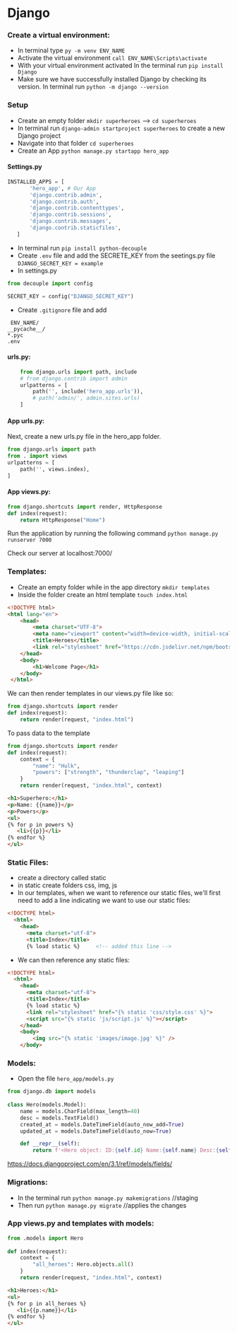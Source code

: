 # Django

### Create a virtual environment:
* In terminal type `py -m venv ENV_NAME`
* Activate the virtual environment `call ENV_NAME\Scripts\activate`
* With your virtual environment activated In the terminal run `pip install Django`   
* Make sure we have successfully installed Django by checking its version. In terminal run `python -m django --version`

### Setup
* Create an empty folder `mkdir superheroes` -->  `cd superheroes`
* In terminal run `django-admin startproject superheroes` to create a new Django project
* Navigate into that folder `cd superheroes`
* Create an App `python manage.py startapp hero_app`  

#### Settings.py
```python
INSTALLED_APPS = [
       'hero_app', # Our App
       'django.contrib.admin',
       'django.contrib.auth',
       'django.contrib.contenttypes',
       'django.contrib.sessions',
       'django.contrib.messages',
       'django.contrib.staticfiles',
   ]    
```
* In terminal run `pip install python-decouple`
* Create `.env` file and add the SECRETE_KEY from the seetings.py file `DJANGO_SECRET_KEY = example`
* In settings.py
 ```python
 from decouple import config
 
 SECRET_KEY = config("DJANGO_SECRET_KEY")
```
* Create `.gitignore` file and add 
```
 ENV_NAME/
__pycache__/
*.pyc
.env
```
#### urls.py:
```python
    from django.urls import path, include           
    # from django.contrib import admin              
    urlpatterns = [
        path('', include('hero_app.urls')),	   
        # path('admin/', admin.sites.urls)         
    ] 
```
#### App urls.py:
Next, create a new urls.py file in the hero_app folder.
```python
from django.urls import path     
from . import views
urlpatterns = [
    path('', views.index),	   
]
```
#### App views.py:
```python
from django.shortcuts import render, HttpResponse
def index(request):
    return HttpResponse("Home")
```
Run the application by running the following command `python manage.py runserver 7000`

Check our server at localhost:7000/

### Templates:
* Create an empty folder while in the app directory `mkdir templates`  
* Inside the folder create an html template `touch index.html`
```html
<!DOCTYPE html>
<html lang="en">
    <head>
        <meta charset="UTF-8">
        <meta name="viewport" content="width=device-width, initial-scale=1.0">
        <title>Heroes</title>
        <link rel="stylesheet" href="https://cdn.jsdelivr.net/npm/bootstrap@4.5.3/dist/css/bootstrap.min.css" integrity="sha384-TX8t27EcRE3e/ihU7zmQxVncDAy5uIKz4rEkgIXeMed4M0jlfIDPvg6uqKI2xXr2" crossorigin="anonymous"> 
    </head>
    <body>
        <h1>Welcome Page</h1>
    </body>
 </html> 
```
We can then render templates in our views.py file like so:

```python
from django.shortcuts import render	 
def index(request):
    return render(request, "index.html")
```
To pass data to the template

```python   
from django.shortcuts import render
def index(request):
    context = {
    	"name": "Hulk",
    	"powers": ["strength", "thunderclap", "leaping"]
    }
    return render(request, "index.html", context)
```
```html
<h1>Superhero:</h1>
<p>Name: {{name}}</p>
<p>Powers</p>
<ul>
{% for p in powers %}
   <li>{{p}}</li>
{% endfor %}
</ul>
```
### Static Files:
* create a directory called static
* in static create folders css, img, js
* In our templates, when we want to reference our static files, we'll first need to add a line indicating we want to use our static files:
```html
<!DOCTYPE html>
  <html>
    <head>
      <meta charset="utf-8">
      <title>Index</title>
      {% load static %}		<!-- added this line -->
```
* We can then reference any static files:
```html
<!DOCTYPE html>
  <html>
    <head>
      <meta charset="utf-8">
      <title>Index</title>
      {% load static %}
      <link rel="stylesheet" href="{% static 'css/style.css' %}">    
      <script src="{% static 'js/script.js' %}"></script>
    </head>
    <body>
    	<img src="{% static 'images/image.jpg' %}" />
    </body>
```
### Models:
* Open the file `hero_app/models.py`

```python 
from django.db import models
  
class Hero(models.Model):
    name = models.CharField(max_length=40)
    desc = models.TextField()
    created_at = models.DateTimeField(auto_now_add=True)
    updated_at = models.DateTimeField(auto_now=True)

    def __repr__(self):
        return f'<Hero object: ID:{self.id} Name:{self.name} Desc:{self.desc}>'

```
https://docs.djangoproject.com/en/3.1/ref/models/fields/

### Migrations:
* In the terminal run `python manage.py makemigrations` //staging
* Then run `python manage.py migrate` //applies the changes 

### App views.py and templates with models:
```python 
from .models import Hero
 
def index(request):
    context = {
    	"all_heroes": Hero.objects.all()
    }
    return render(request, "index.html", context)
```
```html
<h1>Heroes:</h1>
<ul>
{% for p in all_heroes %}
   <li>{{p.name}}</li>
{% endfor %}
</ul>

```
